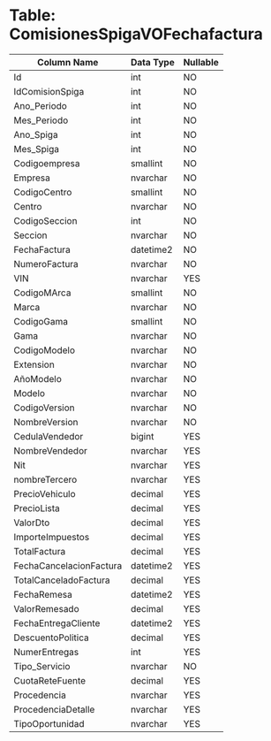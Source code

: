 # Table: ComisionesSpigaVOFechafactura

| Column Name | Data Type | Nullable |
|-------------|-----------|----------|
| Id | int | NO |
| IdComisionSpiga | int | NO |
| Ano_Periodo | int | NO |
| Mes_Periodo | int | NO |
| Ano_Spiga | int | NO |
| Mes_Spiga | int | NO |
| Codigoempresa | smallint | NO |
| Empresa | nvarchar | NO |
| CodigoCentro | smallint | NO |
| Centro | nvarchar | NO |
| CodigoSeccion | int | NO |
| Seccion | nvarchar | NO |
| FechaFactura | datetime2 | NO |
| NumeroFactura | nvarchar | NO |
| VIN | nvarchar | YES |
| CodigoMArca | smallint | NO |
| Marca | nvarchar | NO |
| CodigoGama | smallint | NO |
| Gama | nvarchar | NO |
| CodigoModelo | nvarchar | NO |
| Extension | nvarchar | NO |
| AñoModelo | nvarchar | NO |
| Modelo | nvarchar | NO |
| CodigoVersion | nvarchar | NO |
| NombreVersion | nvarchar | NO |
| CedulaVendedor | bigint | YES |
| NombreVendedor | nvarchar | YES |
| Nit | nvarchar | YES |
| nombreTercero | nvarchar | YES |
| PrecioVehiculo | decimal | YES |
| PrecioLista | decimal | YES |
| ValorDto | decimal | YES |
| ImporteImpuestos | decimal | YES |
| TotalFactura | decimal | YES |
| FechaCancelacionFactura | datetime2 | YES |
| TotalCanceladoFactura | decimal | YES |
| FechaRemesa | datetime2 | YES |
| ValorRemesado | decimal | YES |
| FechaEntregaCliente | datetime2 | YES |
| DescuentoPolitica | decimal | YES |
| NumerEntregas | int | YES |
| Tipo_Servicio | nvarchar | NO |
| CuotaReteFuente | decimal | YES |
| Procedencia | nvarchar | YES |
| ProcedenciaDetalle | nvarchar | YES |
| TipoOportunidad | nvarchar | YES |
